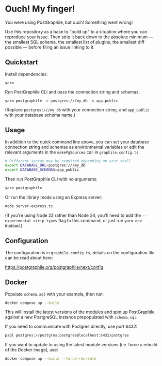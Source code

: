 # Ouch! My finger!

You were using PostGraphile, but ouch! Something went wrong!

Use this repository as a base to "build up" to a situation where you can
reproduce your issue. Then strip it back down to the absolute minimum &mdash;
the smallest SQL schema, the smallest list of plugins, the smallest diff
possible &mdash; before filing an issue linking to it.

## Quickstart

Install dependencies:

```
yarn
```

Run PostGraphile CLI and pass the connection string and schemas:

```
yarn postgraphile -c postgres:///my_db -s app_public
```

(Replace `postgres:///my_db` with your connection string, and `app_public` with
your database schema name.)

## Usage

In addition to the quick command line above, you can set your database
connection string and schemas as environmental variables or edit the relevant
arguments in the `makePgSources` call in `graphile.config.ts`.

```bash
# Different syntax may be required depending on your shell
export DATABASE_URL=postgres:///my_db
export DATABASE_SCHEMAS=app_public
```

Then run PostGraphile CLI with no arguments:

```bash
yarn postgraphile
```

Or run the library mode using an Express server:

```bash
node server-express.ts
```

(If you're using Node 22 rather than Node 24, you'll need to add the
`--experimental-strip-types` flag to this command, or just run `yarn dev`
instead.)

## Configuration

The configuration is in `graphile.config.ts`, details on the configuration file
can be read about here:

https://postgraphile.org/postgraphile/next/config

## Docker

Populate `schema.sql` with your example, then run:

```bash
docker compose up --build
```

This will install the latest versions of the modules and spin up PostGraphile
against a new PostgreSQL instance prepopulated with `schema.sql`.

If you need to communicate with Postgres directly, use port 6432:

```bash
psql postgres://postgres:postgres@localhost:6432/postgres
```

If you want to update to using the latest module versions (i.e. force a rebuild
of the Docker image), use:

```bash
docker compose up --build --force-recreate
```

